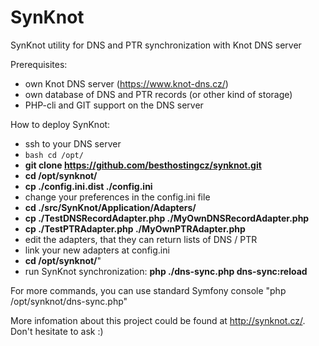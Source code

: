 # SynKnot
SynKnot utility for DNS and PTR synchronization with Knot DNS server

Prerequisites:
 - own Knot DNS server (https://www.knot-dns.cz/)
 - own database of DNS and PTR records (or other kind of storage)
 - PHP-cli and GIT support on the DNS server

How to deploy SynKnot:
 - ssh to your DNS server
 - ```bash cd /opt/```
 - **git clone https://github.com/besthostingcz/synknot.git**
 - **cd /opt/synknot/**
 - **cp ./config.ini.dist ./config.ini**
 - change your preferences in the config.ini file
 - **cd ./src/SynKnot/Application/Adapters/**
 - **cp ./TestDNSRecordAdapter.php ./MyOwnDNSRecordAdapter.php**
 - **cp ./TestPTRAdapter.php ./MyOwnPTRAdapter.php**
 - edit the adapters, that they can return lists of DNS / PTR
 - link your new adapters at config.ini
 - **cd /opt/synknot/**"
 - run SynKnot synchronization: **php ./dns-sync.php dns-sync:reload**

For more commands, you can use standard Symfony console "php /opt/synknot/dns-sync.php"

More infomation about this project could be found at http://synknot.cz/. Don't hesitate to ask :)
